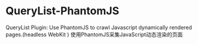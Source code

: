 # QueryList-PhantomJS
QueryList Plugin: Use PhantomJS to crawl Javascript dynamically rendered pages.(headless WebKit ) 使用PhantomJS采集JavaScript动态渲染的页面
